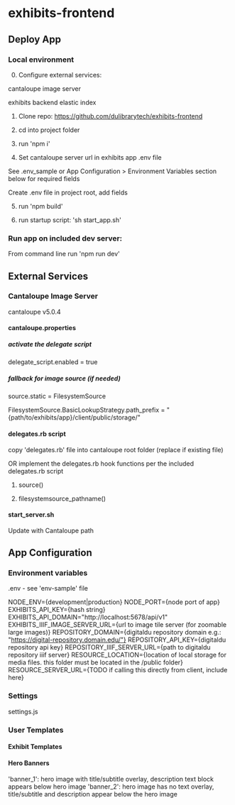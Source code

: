# exhibits-frontend

## Deploy App

### Local environment

0. Configure external services:

cantaloupe image server

exhibits backend elastic index

1. Clone repo: https://github.com/dulibrarytech/exhibits-frontend

2. cd into project folder

3. run 'npm i'

4. Set cantaloupe server url in exhibits app .env file

See .env_sample or App Configuration > Environment Variables section below for required fields

Create .env file in project root, add fields

5. run 'npm build'

6. run startup script: 'sh start_app.sh'

### Run app on included dev server:

From command line run 'npm run dev'

## External Services

### Cantaloupe Image Server

cantaloupe v5.0.4

#### cantaloupe.properties

##### activate the delegate script

delegate_script.enabled = true

##### fallback for image source (if needed)
source.static = FilesystemSource

FilesystemSource.BasicLookupStrategy.path_prefix = "{path/to/exhibits/app}/client/public/storage/"

#### delegates.rb script

copy 'delegates.rb' file into cantaloupe root folder (replace if existing file)

OR implement the delegates.rb hook functions per the included delegates.rb script

1. source()

2. filesystemsource_pathname()

#### start_server.sh

Update with Cantaloupe path

## App Configuration 

### Environment variables

.env - see 'env-sample' file

NODE_ENV={development|production}
NODE_PORT={node port of app}
EXHIBITS_API_KEY={hash string}
EXHIBITS_API_DOMAIN="http://localhost:5678/api/v1"
EXHIBITS_IIIF_IMAGE_SERVER_URL={url to image tile server (for zoomable large images)}
REPOSITORY_DOMAIN={digitaldu repository domain e.g.: "https://digital-repository.domain.edu/"} 
REPOSITORY_API_KEY={digitaldu repository api key}
REPOSITORY_IIIF_SERVER_URL={path to digitaldu repository iiif server}
RESOURCE_LOCATION={location of local storage for media files. this folder must be located in the /public folder}
RESOURCE_SERVER_URL={TODO if calling this directly from client, include here}

### Settings

settings.js

### User Templates

#### Exhibit Templates

#### Hero Banners

'banner_1': hero image with title/subtitle overlay, description text block appears below hero image
'banner_2': hero image has no text overlay, title/subtitle and description appear below the hero image


